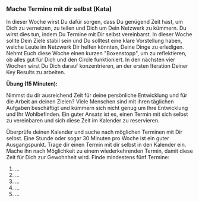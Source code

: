### Mache Termine mit dir selbst (Kata)

In dieser Woche wirst Du dafür sorgen, dass Du genügend Zeit hast, um Dich zu vernetzen, zu teilen und Dich um Dein Netzwerk zu kümmern. Du wirst dies tun, indem Du Termine mit Dir selbst vereinbarst. In dieser Woche sollte Dein Ziele stabil sein und Du solltest eine klare Vorstellung haben, welche Leute im Netzwerk Dir helfen könnten, Deine Dinge zu erledigen. Nehmt Euch diese Woche einen kurzen "Boxenstopp", um zu reflektieren, ob alles gut für Dich und den Circle funktioniert. In den nächsten vier Wochen wirst Du Dich darauf konzentrieren, an der ersten Iteration Deiner Key Results zu arbeiten.

**Übung (15 Minuten):**

Nimmst du dir ausreichend Zeit für deine persönliche Entwicklung und für die Arbeit an deinen Zielen? Viele Menschen sind mit ihren täglichen Aufgaben beschäftigt und kümmern sich nicht genug um Ihre Entwicklung und Ihr Wohlbefinden. Ein guter Ansatz ist es, einen Termin mit sich selbst zu vereinbaren und sich diese Zeit im Kalender zu reservieren.

Überprüfe deinen Kalender und suche nach möglichen Terminen mit Dir selbst. Eine Stunde oder sogar 30 Minuten pro Woche ist ein guter Ausgangspunkt. Trage dir einen Termin mit dir selbst in den Kalender ein. Mache ihn nach Möglichkeit zu einem wiederkehrenden Termin, damit diese Zeit für Dich zur Gewohnheit wird. Finde mindestens fünf Termine:

1.  ...
1.  ...
1.  ...
1.  ...
1.  ...

